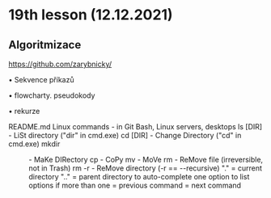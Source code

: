 # 19th lesson (12.12.2021)

## Algoritmizace
https://github.com/zarybnicky/

• Sekvence příkazů </p>
• flowcharty. pseudokody </p>
• rekurze </p>


README.md
Linux commands - in Git Bash, Linux servers, desktops
ls [DIR] - LiSt directory ("dir" in cmd.exe)
cd [DIR] - Change Directory ("cd" in cmd.exe)
mkdir <DIR> - MaKe DIRectory
cp <PATH> <PATH> - CoPy
mv <PATH> - MoVe
rm <PATH> - ReMove file (irreversible, not in Trash)
rm -r <PATH> - ReMove directory (-r == --recursive)
"." = current directory
".." = parent directory
<TAB> to auto-complete one option
<TAB><TAB> to list options if more than one
<UP> = previous command
<DOWN> = next command
